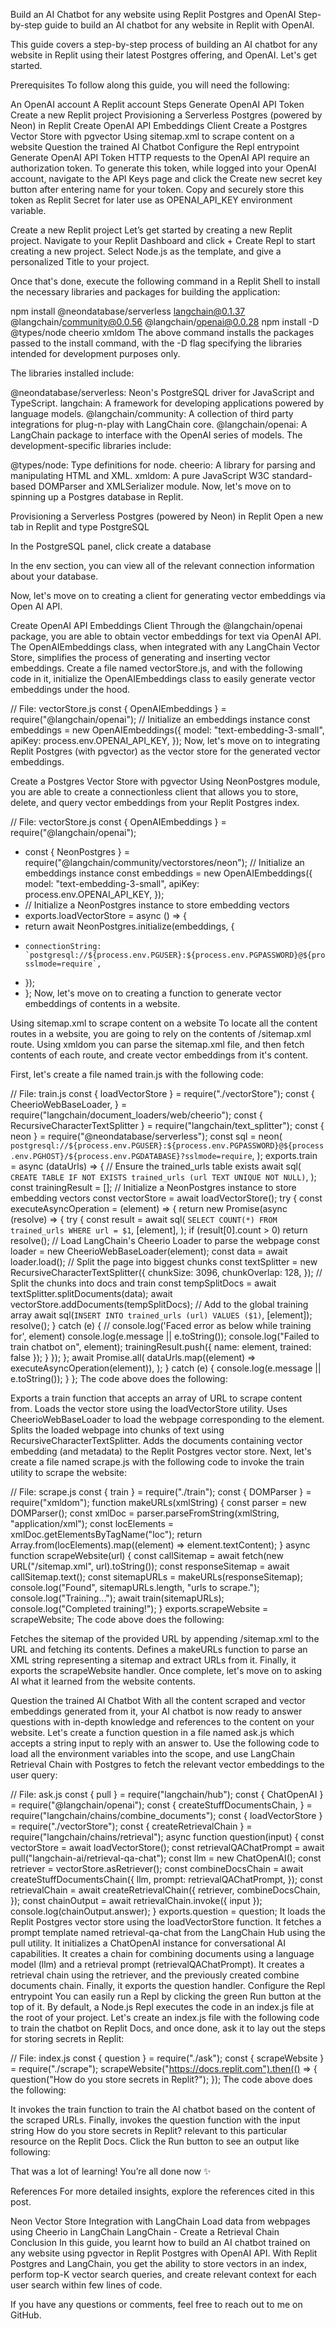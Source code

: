Build an AI Chatbot for any website using Replit Postgres and OpenAI
Step-by-step guide to build an AI chatbot for any website in Replit with OpenAI.



This guide covers a step-by-step process of building an AI chatbot for any website in Replit using their latest Postgres offering, and OpenAI. Let's get started.

Prerequisites
To follow along this guide, you will need the following:

An OpenAI account
A Replit account
Steps
Generate OpenAI API Token
Create a new Replit project
Provisioning a Serverless Postgres (powered by Neon) in Replit
Create OpenAI API Embeddings Client
Create a Postgres Vector Store with pgvector
Using sitemap.xml to scrape content on a website
Question the trained AI Chatbot
Configure the Repl entrypoint
Generate OpenAI API Token
HTTP requests to the OpenAI API require an authorization token. To generate this token, while logged into your OpenAI account, navigate to the API Keys page and click the Create new secret key button after entering name for your token. Copy and securely store this token as Replit Secret for later use as OPENAI_API_KEY environment variable.



Create a new Replit project
Let’s get started by creating a new Replit project. Navigate to your Replit Dashboard and click + Create Repl to start creating a new project. Select Node.js as the template, and give a personalized Title to your project.



Once that's done, execute the following command in a Replit Shell to install the necessary libraries and packages for building the application:

npm install @neondatabase/serverless langchain@0.1.37 @langchain/community@0.0.56 @langchain/openai@0.0.28
npm install -D @types/node cheerio xmldom
The above command installs the packages passed to the install command, with the -D flag specifying the libraries intended for development purposes only.

The libraries installed include:

@neondatabase/serverless: Neon's PostgreSQL driver for JavaScript and TypeScript.
langchain: A framework for developing applications powered by language models.
@langchain/community: A collection of third party integrations for plug-n-play with LangChain core.
@langchain/openai: A LangChain package to interface with the OpenAI series of models.
The development-specific libraries include:

@types/node: Type definitions for node.
cheerio: A library for parsing and manipulating HTML and XML.
xmldom: A pure JavaScript W3C standard-based DOMParser and XMLSerializer module.
Now, let's move on to spinning up a Postgres database in Replit.

Provisioning a Serverless Postgres (powered by Neon) in Replit
Open a new tab in Replit and type PostgreSQL


In the PostgreSQL panel, click create a database


In the env section, you can view all of the relevant connection information about your database.


Now, let's move on to creating a client for generating vector embeddings via Open AI API.

Create OpenAI API Embeddings Client
Through the @langchain/openai package, you are able to obtain vector embeddings for text via OpenAI API. The OpenAIEmbeddings class, when integrated with any LangChain Vector Store, simplifies the process of generating and inserting vector embeddings. Create a file named vectorStore.js, and with the following code in it, initialize the OpenAIEmbeddings class to easily generate vector embeddings under the hood.

// File: vectorStore.js
const { OpenAIEmbeddings } = require("@langchain/openai");
// Initialize an embeddings instance
const embeddings = new OpenAIEmbeddings({
  model: "text-embedding-3-small",
  apiKey: process.env.OPENAI_API_KEY,
});
Now, let's move on to integrating Replit Postgres (with pgvector) as the vector store for the generated vector embeddings.

Create a Postgres Vector Store with pgvector
Using NeonPostgres module, you are able to create a connectionless client that allows you to store, delete, and query vector embeddings from your Replit Postgres index.

// File: vectorStore.js
const { OpenAIEmbeddings } = require("@langchain/openai");
+ const { NeonPostgres } = require("@langchain/community/vectorstores/neon");
// Initialize an embeddings instance
const embeddings = new OpenAIEmbeddings({
  model: "text-embedding-3-small",
  apiKey: process.env.OPENAI_API_KEY,
});
+ // Initialize a NeonPostgres instance to store embedding vectors
+ exports.loadVectorStore = async () => {
+   return await NeonPostgres.initialize(embeddings, {
+     connectionString: `postgresql://${process.env.PGUSER}:${process.env.PGPASSWORD}@${process.env.PGHOST}/${process.env.PGDATABASE}?sslmode=require`,
+   });
+ };
Now, let's move on to creating a function to generate vector embeddings of contents in a website.

Using sitemap.xml to scrape content on a website
To locate all the content routes in a website, you are going to rely on the contents of /sitemap.xml route. Using xmldom you can parse the sitemap.xml file, and then fetch contents of each route, and create vector embeddings from it's content.

First, let's create a file named train.js with the following code:

// File: train.js
const { loadVectorStore } = require("./vectorStore");
const {
  CheerioWebBaseLoader,
} = require("langchain/document_loaders/web/cheerio");
const { RecursiveCharacterTextSplitter } = require("langchain/text_splitter");
const { neon } = require("@neondatabase/serverless");
const sql = neon(
  `postgresql://${process.env.PGUSER}:${process.env.PGPASSWORD}@${process.env.PGHOST}/${process.env.PGDATABASE}?sslmode=require`,
);
exports.train = async (dataUrls) => {
  // Ensure the trained_urls table exists
  await sql(
    `CREATE TABLE IF NOT EXISTS trained_urls (url TEXT UNIQUE NOT NULL)`,
  );
  const trainingResult = [];
  // Initialize a NeonPostgres instance to store embedding vectors
  const vectorStore = await loadVectorStore();
  try {
    const executeAsyncOperation = (element) => {
      return new Promise(async (resolve) => {
        try {
          const result = await sql(
            `SELECT COUNT(*) FROM trained_urls WHERE url = $1`,
            [element],
          );
          if (result[0].count > 0) return resolve();
          // Load LangChain's Cheerio Loader to parse the webpage
          const loader = new CheerioWebBaseLoader(element);
          const data = await loader.load();
          // Split the page into biggest chunks
          const textSplitter = new RecursiveCharacterTextSplitter({
            chunkSize: 3096,
            chunkOverlap: 128,
          });
          // Split the chunks into docs and train
          const tempSplitDocs = await textSplitter.splitDocuments(data);
          await vectorStore.addDocuments(tempSplitDocs);
          // Add to the global training array
          await sql(`INSERT INTO trained_urls (url) VALUES ($1)`, [element]);
          resolve();
        } catch (e) {
          // console.log('Faced error as below while training for', element)
          console.log(e.message || e.toString());
          console.log("Failed to train chatbot on", element);
          trainingResult.push({ name: element, trained: false });
        }
      });
    };
    await Promise.all(
      dataUrls.map((element) => executeAsyncOperation(element)),
    );
  } catch (e) {
    console.log(e.message || e.toString());
  }
};
The code above does the following:

Exports a train function that accepts an array of URL to scrape content from.
Loads the vector store using the loadVectorStore utility.
Uses CheerioWebBaseLoader to load the webpage corresponding to the element.
Splits the loaded webpage into chunks of text using RecursiveCharacterTextSplitter.
Adds the documents containing vector embedding (and metadata) to the Replit Postgres vector store.
Next, let's create a file named scrape.js with the following code to invoke the train utility to scrape the website:

// File: scrape.js
const { train } = require("./train");
const { DOMParser } = require("xmldom");
function makeURLs(xmlString) {
  const parser = new DOMParser();
  const xmlDoc = parser.parseFromString(xmlString, "application/xml");
  const locElements = xmlDoc.getElementsByTagName("loc");
  return Array.from(locElements).map((element) => element.textContent);
}
async function scrapeWebsite(url) {
  const callSitemap = await fetch(new URL("/sitemap.xml", url).toString());
  const responseSitemap = await callSitemap.text();
  const sitemapURLs = makeURLs(responseSitemap);
  console.log("Found", sitemapURLs.length, "urls to scrape.");
  console.log("Training...");
  await train(sitemapURLs);
  console.log("Completed training!");
}
exports.scrapeWebsite = scrapeWebsite;
The code above does the following:

Fetches the sitemap of the provided URL by appending /sitemap.xml to the URL and fetching its contents.
Defines a makeURLs function to parse an XML string representing a sitemap and extract URLs from it.
Finally, it exports the scrapeWebsite handler.
Once complete, let's move on to asking AI what it learned from the website contents.

Question the trained AI Chatbot
With all the content scraped and vector embeddings generated from it, your AI chatbot is now ready to answer questions with in-depth knowledge and references to the content on your website. Let's create a function question in a file named ask.js which accepts a string input to reply with an answer to. Use the following code to load all the environment variables into the scope, and use LangChain Retrieval Chain with Postgres to fetch the relevant vector embeddings to the user query:

// File: ask.js
const { pull } = require("langchain/hub");
const { ChatOpenAI } = require("@langchain/openai");
const {
  createStuffDocumentsChain,
} = require("langchain/chains/combine_documents");
const { loadVectorStore } = require("./vectorStore");
const { createRetrievalChain } = require("langchain/chains/retrieval");
async function question(input) {
  const vectorStore = await loadVectorStore();
  const retrievalQAChatPrompt = await pull("langchain-ai/retrieval-qa-chat");
  const llm = new ChatOpenAI();
  const retriever = vectorStore.asRetriever();
  const combineDocsChain = await createStuffDocumentsChain({
    llm,
    prompt: retrievalQAChatPrompt,
  });
  const retrievalChain = await createRetrievalChain({
    retriever,
    combineDocsChain,
  });
  const chainOutput = await retrievalChain.invoke({ input });
  console.log(chainOutput.answer);
}
exports.question = question;
It loads the Replit Postgres vector store using the loadVectorStore function.
It fetches a prompt template named retrieval-qa-chat from the LangChain Hub using the pull utility.
It initializes a ChatOpenAI instance for conversational AI capabilities.
It creates a chain for combining documents using a language model (llm) and a retrieval prompt (retrievalQAChatPrompt).
It creates a retrieval chain using the retriever, and the previously created combine documents chain.
Finally, it exports the question handler.
Configure the Repl entrypoint
You can easily run a Repl by clicking the green Run button at the top of it. By default, a Node.js Repl executes the code in an index.js file at the root of your project. Let's create an index.js file with the following code to train the chatbot on Replit Docs, and once done, ask it to lay out the steps for storing secrets in Replit:

// File: index.js
const { question } = require("./ask");
const { scrapeWebsite } = require("./scrape");
scrapeWebsite("https://docs.replit.com").then(() => {
  question("How do you store secrets in Replit?");
});
The code above does the following:

It invokes the train function to train the AI chatbot based on the content of the scraped URLs.
Finally, invokes the question function with the input string How do you store secrets in Replit? relevant to this particular resource on the Replit Docs.
Click the Run button to see an output like following:



That was a lot of learning! You’re all done now ✨

References
For more detailed insights, explore the references cited in this post.

Neon Vector Store Integration with LangChain
Load data from webpages using Cheerio in LangChain
LangChain - Create a Retrieval Chain
Conclusion
In this guide, you learnt how to build an AI chatbot trained on any website using pgvector in Replit Postgres with OpenAI API. With Replit Postgres and LangChain, you get the ability to store vectors in an index, perform top-K vector search queries, and create relevant context for each user search within few lines of code.

If you have any questions or comments, feel free to reach out to me on GitHub.